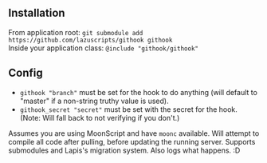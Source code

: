 ## Installation

From application root: `git submodule add https://github.com/lazuscripts/githook githook`<br>
Inside your application class: `@include "githook/githook"`

## Config

- `githook "branch"` must be set for the hook to do anything (will default to
  "master" if a non-string truthy value is used).
- `githook_secret "secret"` must be set with the secret for the hook. (Note: Will fall back to not verifying if you don't.)

Assumes you are using MoonScript and have `moonc` available. Will attempt to
compile all code after pulling, before updating the running server. Supports
submodules and Lapis's migration system. Also logs what happens. :D
